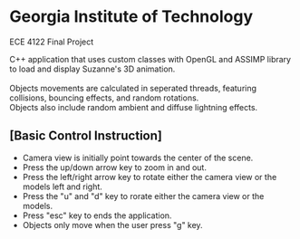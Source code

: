# Georgia Institute of Technology
ECE 4122 Final Project

C++ application that uses custom classes with OpenGL and ASSIMP library to load and display Suzanne's 3D animation.
<br>
<br>Objects movements are calculated in seperated threads, featuring collisions, bouncing effects, and random rotations.
<br>Objects also include random ambient and diffuse lightning effects. 


## [Basic Control Instruction]
- Camera view is initially point towards the center of the scene.
- Press the up/down arrow key to zoom in and out.
- Press the left/right arrow key to rotate either the camera view or the models left and right.
- Press the "u" and "d" key to rorate either the camera view or the models.
- Press "esc" key to ends the application.
- Objects only move when the user press "g" key.

